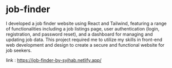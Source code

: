 # job-finder

I developed a job finder website using React and Tailwind, featuring a range of functionalities including a job listings page, user authentication (login, registration, and password reset), and a dashboard for managing and updating job data. This project required me to utilize my skills in front-end web development and design to create a secure and functional website for job seekers.

link : https://job-finder-by-syihab.netlify.app/

